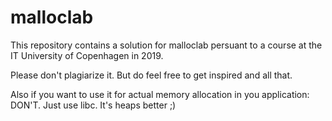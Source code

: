 # malloclab

This repository contains a solution for malloclab persuant to a course at the IT University of Copenhagen in 2019.

Please don't plagiarize it.
But do feel free to get inspired and all that.

Also if you want to use it for actual memory allocation in you application: DON'T.
Just use libc. It's heaps better ;)
